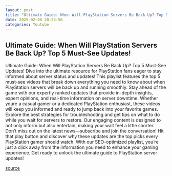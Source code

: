 ```yaml
---
layout: post
title: "Ultimate Guide: When Will PlayStation Servers Be Back Up? Top 5 Must-See Updates!"
date: 2025-02-08 20:23:56
categories: Youtube
---
```


## Ultimate Guide: When Will PlayStation Servers Be Back Up? Top 5 Must-See Updates!

Ultimate Guide: When Will PlayStation Servers Be Back Up? Top 5 Must-See Updates!
Dive into the ultimate resource for PlayStation fans eager to stay informed about server status and updates! This playlist features the top 5 must-see videos that break down everything you need to know about when PlayStation servers will be back up and running smoothly. 
Stay ahead of the game with our expertly ranked updates that provide in-depth insights, expert opinions, and real-time information on server downtime. Whether youre a casual gamer or a dedicated PlayStation enthusiast, these videos will keep you informed and ready to jump back into your favorite games.
Explore the best strategies for troubleshooting and get tips on what to do while you wait for servers to restore. Our engaging content is designed to not only inform but also entertain, making your wait feel a little shorter. 
Don’t miss out on the latest news—subscribe and join the conversation! Hit that play button and discover why these updates are the top picks every PlayStation gamer should watch. With our SEO-optimized playlist, you’re just a click away from the information you need to enhance your gaming experience. Get ready to unlock the ultimate guide to PlayStation server updates!

[source](https://www.youtube.com/playlist?list=PLcvMTWktND1ytgNZcWEBJVHMwr59d_f4K)